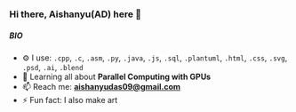 ### Hi there, Aishanyu(AD) here 👋

##### BIO

<!--- 🏢 I'm currently working on **Parallel Computing with GPUs**-->
- ⚙️ I use: `.cpp`, `.c`, `.asm`, `.py`, `.java`, `.js`, `.sql`, `.plantuml`, `.html`, `.css`, `.svg`, `.psd`, `.ai`, `.blend`
- 🌱 Learning all about **Parallel Computing with GPUs**
- 📫 Reach me: **aishanyudas09@gmail.com**
- ⚡️ Fun fact: I also make art
